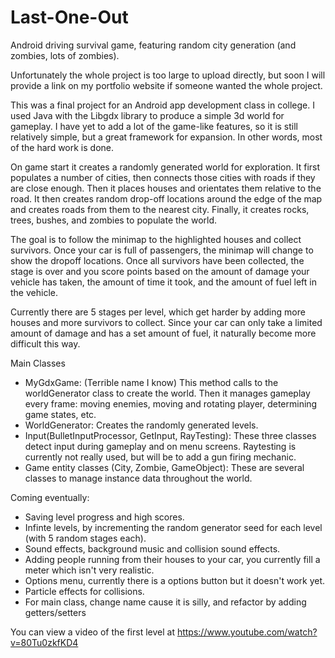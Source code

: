 # Last-One-Out
Android driving survival game, featuring random city generation (and zombies, lots of zombies).

Unfortunately the whole project is too large to upload directly, but soon I will provide a link on my portfolio website if someone wanted the whole project.  

This was a final project for an Android app development class in college.  I used Java with the Libgdx library to produce a simple 3d world for gameplay.  I have yet to add a lot of the game-like features, so it is still relatively simple, but a great framework for expansion. In other words, most of the hard work is done.  

On game start it creates a randomly generated world for exploration.  It first populates a number of cities, then connects those cities with roads if they are close enough.  Then it places houses and orientates them relative to the road.  It then creates random drop-off locations around the edge of the map and creates roads from them to the nearest city.  Finally, it creates rocks, trees, bushes, and zombies to populate the world.

The goal is to follow the minimap to the highlighted houses and collect survivors.  Once your car is full of passengers, the minimap will change to show the dropoff locations.  Once all survivors have been collected, the stage is over and you score points based on the amount of damage your vehicle has taken, the amount of time it took, and the amount of fuel left in the vehicle.

Currently there are 5 stages per level, which get harder by adding more houses and more survivors to collect.  Since your car can only take a limited amount of damage and has a set amount of fuel, it naturally become more difficult this way. 

Main Classes
 - MyGdxGame: (Terrible name I know) This method calls to the worldGenerator class to create the world.  Then it manages gameplay every frame: moving enemies, moving and rotating player, determining game states, etc.
 - WorldGenerator:  Creates the randomly generated levels.
 - Input(BulletInputProcessor, GetInput, RayTesting): These three classes detect input during gameplay and on menu screens.  Raytesting is currently not really used, but will be to add a gun firing mechanic.
 - Game entity classes (City, Zombie, GameObject): These are several classes to manage instance data throughout the world.
  
Coming eventually:
- Saving level progress and high scores.
- Infinte levels, by incrementing the random generator seed for each level (with 5 random stages each).
- Sound effects, background music and collision sound effects.
- Adding people running from their houses to your car, you currently fill a meter which isn't very realistic.
- Options menu, currently there is a options button but it doesn't work yet.
- Particle effects for collisions.
- For main class, change name cause it is silly, and refactor by adding getters/setters

You can view a video of the first level at https://www.youtube.com/watch?v=80Tu0zkfKD4
